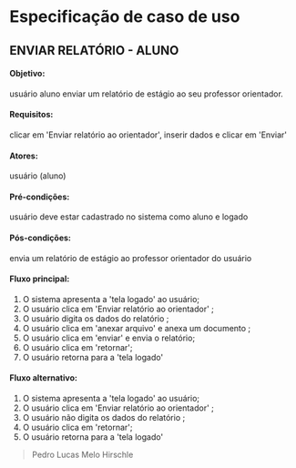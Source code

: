 # Especificação de caso de uso

## ENVIAR RELATÓRIO - ALUNO 

#### Objetivo: 
usuário aluno enviar um relatório de estágio ao seu professor orientador. 

#### Requisitos: 
clicar em 'Enviar relatório ao orientador', inserir dados e clicar em 'Enviar' 

#### Atores:
usuário (aluno) 

####  Pré-condições: 
usuário deve estar cadastrado no sistema como aluno e logado      

#### Pós-condições: 
envia um relatório de estágio ao professor orientador do usuário 

#### Fluxo principal: 
1. O sistema apresenta a 'tela logado' ao usuário; 
2. O usuário clica em 'Enviar relatório ao orientador' ; 
3. O usuário digita os dados do relatório ; 
4. O usuário clica em 'anexar arquivo' e anexa um documento ; 
5. O usuário clica em 'enviar' e envia o relatório; 
6. O usuário clica em 'retornar'; 
7. O usuário retorna para a 'tela logado' 

#### Fluxo alternativo: 
1. O sistema apresenta a 'tela logado' ao usuário; 
2. O usuário clica em 'Enviar relatório ao orientador' ; 
3. O usuário não digita os dados do relatório ; 
4. O usuário clica em 'retornar'; 
5. O usuário retorna para a 'tela logado'

 > Pedro Lucas Melo Hirschle
